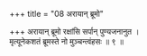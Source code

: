 +++
title = "08 अरायान् ब्रूमो"

+++
अरायान् ब्रूमो रक्षांसि सर्पान् पुण्यजनानुत ।  
मृत्यूनेकशतं ब्रूमस्ते नो मुञ्चन्त्वंहसः ॥ ९ ॥